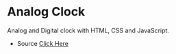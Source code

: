 # Analog Clock
Analog and Digital clock with HTML, CSS and JavaScript.
* Source [Click Here](https://github.com/hicodersofficial)
